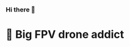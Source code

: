 ### Hi there 👋
#
# :rocket: Big FPV drone addict 

<p align="center">
<img src="https://github-readme-stats.vercel.app/api?username=LeoDeluy&show_icons=true%22%3E%22%3E
</p>

Here are some ideas to get you started:

- 🔭 I’m currently working as a student at Epitech Paris
- 🌱 I’m currently learning 
-=
- 📫 How to reach me: ...
- 
- ⚡ Fun fact: ...

